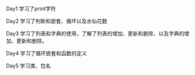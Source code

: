 Day1 学习了print字符

Day2 学习了判断和嵌套、循环以及水仙花数

Day3 学习了列表和字典的使用，了解了列表的增加、更新和删除、以及字典的增加、更新和删除。

Day4 学习了循环嵌套和函数的定义

Day5 学习类、包名